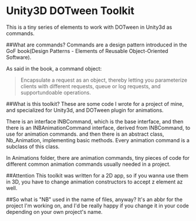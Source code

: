 # Unity3D DOTween Toolkit
This is a tiny series of elements to work with DOTween in Unity3d as commands.

##What are commands?
Commands are a design pattern introduced in the GoF book(Design Patterns - Elements of Reusable Object-Oriented Software).

As said in the book, a command object:
> Encapsulate a request as an object, thereby letting you parameterize clients with different requests, queue or log requests, and supportundoable operations.

##What is this toolkit?
These are some code I wrote for a project of mine, and specialized for Unity3d, and DOTween plugin for animations. 

There is an interface INBCommand, which is the base interface, and then there is an INBAnimationCommand interface, derived from INBCommand, to use for animation commands. and then there is an abstract class, Nb_Animation, implementing basic methods. Every animation command is a subclass of this class.

In Animations folder, there are animation commands, tiny pieces of code for different common animation commands usually needed in a project.

##Attention
This toolkit was written for a 2D app, so if you wanna use them in 3D, you have to change animation constructors to accept z element az well.

##So what is "NB" used in the name of files, anyway?
It's an abbr for the project I'm working on, and I'd be really happy if you change it in your code depending on your own project's name.
